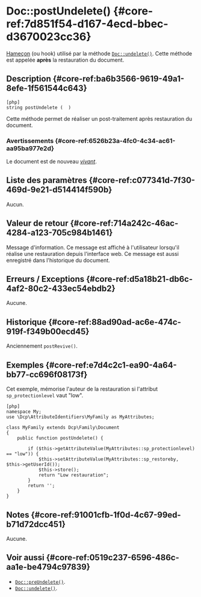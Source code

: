 # Doc::postUndelete() {#core-ref:7d851f54-d167-4ecd-bbec-d3670023cc36}

<div class="short-description" markdown="1">  

[Hameçon][hook] (ou hook) utilisé par la méthode [`Doc::undelete()`][undelete].
Cette méthode est appelée **après** la restauration du document.

</div>


## Description {#core-ref:ba6b3566-9619-49a1-8efe-1f561544c643}

    [php]
    string postUndelete (  )

Cette méthode permet de réaliser un post-traitement après restauration du
document.

### Avertissements {#core-ref:6526b23a-4fc0-4c34-ac61-aa95ba977e2d}

Le document est de nouveau [*vivant*][isalive].

## Liste des paramètres {#core-ref:c077341d-7f30-469d-9e21-d514414f590b}

Aucun.

## Valeur de retour {#core-ref:714a242c-46ac-4284-a123-705c984b1461}

Message d'information. Ce message est affiché à l'utilisateur lorsqu'il réalise
une restauration depuis l'interface web. Ce message est aussi enregistré dans
l'historique du document.

## Erreurs / Exceptions {#core-ref:d5a18b21-db6c-4af2-80c2-433ec54ebdb2}

Aucune.

## Historique {#core-ref:88ad90ad-ac6e-474c-919f-f349b00ecd45}

Anciennement `postRevive()`.

## Exemples {#core-ref:e7d4c2c1-ea90-4a64-bb77-cc696f08173f}

Cet exemple, mémorise l'auteur de la restauration si l'attribut
`sp_protectionlevel` vaut "low".

    [php]
    namespace My;
    use \Dcp\AttributeIdentifiers\MyFamily as MyAttributes;
    
    class MyFamily extends Dcp\Family\Document
    {
        public function postUndelete() {
            
            if ($this->getAttributeValue(MyAttributes::sp_protectionlevel) == "low")) {
                $this->setAttributeValue(MyAttributes::sp_restoreby, $this->getUserId());
                $this->store();
                return "Low restauration";
            }
            return '';
        }
    }

## Notes {#core-ref:91001cfb-1f0d-4c67-99ed-b71d72dcc451}

Aucune.

## Voir aussi {#core-ref:0519c237-6596-486c-aa1e-be4794c97839}

*   [`Doc::preUndelete()`][docpreundelete].
*   [`Doc::undelete()`][undelete].

<!-- links -->
[docstore]:         #core-ref:b8540d13-ece6-4e9e-9b72-6a56bca9da12
[docpostcreated]:   #core-ref:b8f80e6b-a374-4bf4-bc76-47290cd69c45 "Hameçon Doc::postCreated()"
[docpoststore]:     #core-ref:99520a31-0aef-4bc6-b20a-114737059d17 "Hameçon Doc::postStore()"
[docprestore]:      #core-ref:3517da95-82fe-4adb-8bc4-ef49ca55edb0 "Hameçon Doc::preStore()"
[docprecreated]:    #core-ref:e85aa9d4-5e62-4a60-9d1c-f60433301747 "Hameçon Doc::preCreated()"
[docprerefresh]:    #core-ref:580d6be1-6b6a-439b-abd7-34b26cfaf2e5 "Hameçon Doc::preRefresh()"
[docpostrefresh]:   #core-ref:9352c534-3691-41e3-b293-599db8e9a4fd "Hameçon Doc::postRefresh()"
[docpreimport]:     #core-ref:adb6ba8b-15c4-42d3-97dc-1da16c2112ae "Hameçon Doc::preImport()"
[docpostimport]:    #core-ref:9de7e922-150a-416b-b846-b6e195bf0921 "Hameçon Doc::postImport()"
[docpreundelete]:   #core-ref:6ec8e3bc-90d2-4577-9152-a1a1f9341751  "Hameçon Doc::preUndelete()"
[docpostundelete]:  #core-ref:7d851f54-d167-4ecd-bbec-d3670023cc36  "Hameçon Doc::postUndelete()"
[undelete]:         #core-ref:e48b02c7-c684-4f71-a731-ac92064d13ae
[isalive]:          #core-ref:b791d14e-800a-4b3b-bee7-41e271a8087e
[hook]:             http://fr.wikipedia.org/wiki/Hook_(informatique) "Définition de Hook sur wikipedia"